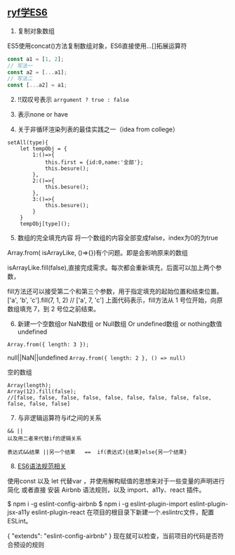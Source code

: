 ﻿## [ryf学ES6](https://github.com/ruanyf/es6tutorial/blob/gh-pages/docs/array.md)

1. 复制对象数组

ES5使用concat()方法复制数组对象，ES6直接使用...[]拓展运算符

```js
const a1 = [1, 2];
// 写法一
const a2 = [...a1];
// 写法二
const [...a2] = a1;
```

2.  !!双叹号表示  `arrgument ? true : false`

3. 表示none or have

4. 关于非循环渲染列表的最佳实践之一（idea from college）
```javascipt
setAll(type){
	let tempObj = {
		1:()=>{
			this.first = {id:0,name:'全部'};
			this.besure();
		},
		2:()=>{
			this.besure();
		},
		3:()=>{
			this.besure();
		}
	}
	tempObj[type]();
```

5. 数组的完全填充内容
将一个数组的内容全部变成false，index为0的为true

Array.from( isArrayLike, ()=>{})有个问题。即是会影响原来的数组

isArrayLike.fill(false),直接完成需求。每次都会重新填充，后面可以加上两个参数， 

fill方法还可以接受第二个和第三个参数，用于指定填充的起始位置和结束位置。
['a', 'b', 'c'].fill(7, 1, 2)
// ['a', 7, 'c']
上面代码表示，fill方法从 1 号位开始，向原数组填充 7，到 2 号位之前结束。

6. 新建一个空数组or NaN数组 or Null数组 Or undefined数组 or nothing数值
undefined

```Array.from({ length: 3 });```

null||NaN||undefined
```Array.from({ length: 2 }, () => null)```

空的数组
```
Array(length);
Array(12).fill(false);
//[false, false, false, false, false, false, false, false, false, false, false, false]
``` 

7. 与非逻辑运算符与if之间的关系
```
&& || 
以及用二者来代替if的逻辑关系    

表达式&&结果 ||另一个结果   ==  if(表达式){结果}else{另一个结果}

```

8. [ES6语法规范相关](https://github.com/ruanyf/es6tutorial/blob/gh-pages/docs/style.md)

使用const 以及 let 代替var ，并使用解构赋值的思想来对于一些变量的声明进行简化
或者直接 安装 Airbnb 语法规则，以及 import、a11y、react 插件。

$ npm i -g eslint-config-airbnb
$ npm i -g eslint-plugin-import eslint-plugin-jsx-a11y eslint-plugin-react
在项目的根目录下新建一个.eslintrc文件，配置 ESLint。

{
  "extends": "eslint-config-airbnb"
}
现在就可以检查，当前项目的代码是否符合预设的规则
